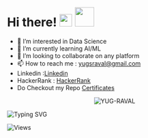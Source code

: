 # Hi there! <img src="https://media.giphy.com/media/hvRJCLFzcasrR4ia7z/giphy.gif" width="29px">  <img src="https://github.com/TheDudeThatCode/TheDudeThatCode/blob/master/Assets/Developer.gif" width="45px">

- 👀 I’m interested in Data Science
- 🌱 I’m currently learning AI/ML
- 💞️ I’m looking to collaborate on any platform
- 📫 How to reach me : yugsraval@gmail.com
- Linkedin :<a href="https://www.linkedin.com/in/yug-raval-6111a9171/">Linkedin</a>
- HackerRank : <a href="https://www.hackerrank.com/yugsraval">HackerRank</a>
- Do Checkout my Repo <a href="https://github.com/YUG-RAVAL/Certificates">Certificates</a>


<p align="center"> <img src="https://github-readme-stats.vercel.app/api?username=YUG-RAVAL&show_icons=true&theme=gotham" alt="YUG-RAVAL" />
  
![Typing SVG](https://readme-typing-svg.herokuapp.com?width=640&lines=Do+Checkout+my+Repos......) 
  
  
![Views](https://komarev.com/ghpvc/?username=YUG-RAVAL)

<!---
YUG-RAVAL/YUG-RAVAL is a ✨ special ✨ repository because its `README.md` (this file) appears on your GitHub profile.
You can click the Preview link to take a look at your changes.
--->
